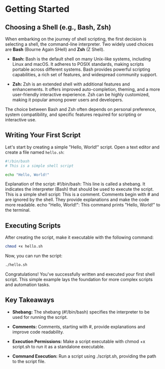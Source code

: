 # Getting Started

## Choosing a Shell (e.g., Bash, Zsh)

When embarking on the journey of shell scripting, the first decision is selecting a shell, the command-line interpreter. Two widely used choices are **Bash** (Bourne Again SHell) and **Zsh** (Z Shell).

- **Bash:** Bash is the default shell on many Unix-like systems, including Linux and macOS. It adheres to POSIX standards, making scripts portable across different systems. Bash provides powerful scripting capabilities, a rich set of features, and widespread community support.

- **Zsh:** Zsh is an extended shell with additional features and enhancements. It offers improved auto-completion, theming, and a more user-friendly interactive experience. Zsh can be highly customized, making it popular among power users and developers.

The choice between Bash and Zsh often depends on personal preference, system compatibility, and specific features required for scripting or interactive use.

## Writing Your First Script

Let's start by creating a simple "Hello, World!" script. Open a text editor and create a file named `hello.sh`:

```bash
#!/bin/bash
# This is a simple shell script

echo "Hello, World!"
```
Explanation of the script:
#!/bin/bash: This line is called a shebang. It indicates the interpreter (Bash) that should be used to execute the script.
 This is a simple shell script: This is a comment. Comments begin with # and are ignored by the shell. They provide explanations and make the code more readable.
echo "Hello, World!": This command prints "Hello, World!" to the terminal.

## Executing Scripts
After creating the script, make it executable with the following command:
```bash
chmod +x hello.sh
```
Now, you can run the script:
```bash
./hello.sh
```
Congratulations! You've successfully written and executed your first shell script. This simple example lays the foundation for more complex scripts and automation tasks.

## Key Takeaways
- **Shebang:** The shebang (#!/bin/bash) specifies the interpreter to be used for running the script.

- **Comments:** Comments, starting with #, provide explanations and improve code readability.

- **Execution Permissions:** Make a script executable with chmod +x script.sh to run it as a standalone executable.

- **Command Execution:** Run a script using ./script.sh, providing the path to the script file.
